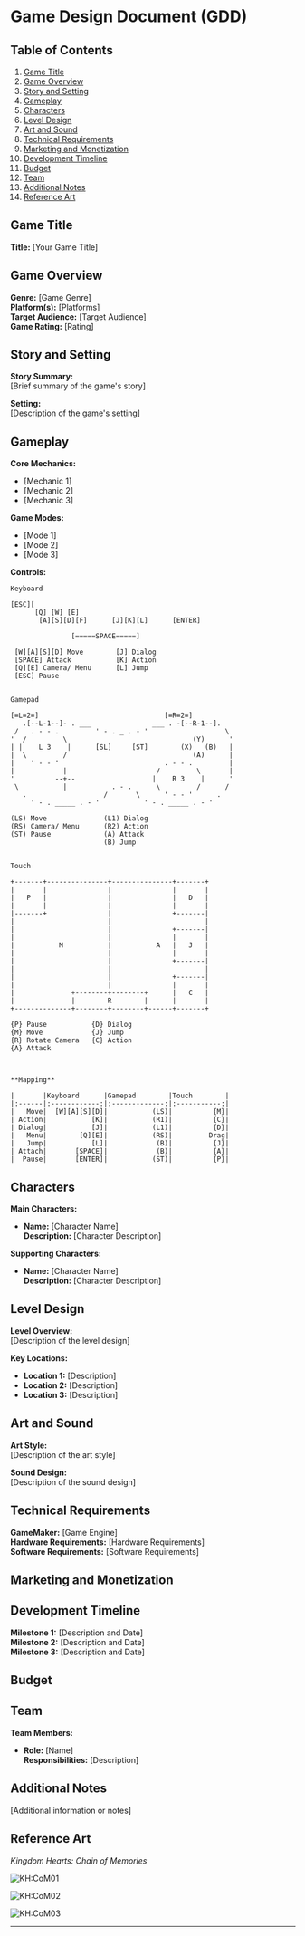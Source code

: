# Game Design Document (GDD)

## Table of Contents
1. [Game Title](#game-title)
2. [Game Overview](#game-overview)
3. [Story and Setting](#story-and-setting)
4. [Gameplay](#gameplay)
5. [Characters](#characters)
6. [Level Design](#level-design)
7. [Art and Sound](#art-and-sound)
8. [Technical Requirements](#technical-requirements)
9. [Marketing and Monetization](#marketing-and-monetization)
10. [Development Timeline](#development-timeline)
11. [Budget](#budget)
10. [Team](#team)
11. [Additional Notes](#additional-notes)
12. [Reference Art](#reference-art)

## Game Title
**Title:** [Your Game Title]

## Game Overview
**Genre:** [Game Genre]  
**Platform(s):** [Platforms]  
**Target Audience:** [Target Audience]  
**Game Rating:** [Rating]

## Story and Setting
**Story Summary:**  
[Brief summary of the game's story]

**Setting:**  
[Description of the game's setting]

## Gameplay
**Core Mechanics:**  
- [Mechanic 1]
- [Mechanic 2]
- [Mechanic 3]

**Game Modes:**  
- [Mode 1]
- [Mode 2]
- [Mode 3]

**Controls:**  

```
Keyboard

[ESC][                                      
      [Q] [W] [E]
       [A][S][D][F]      [J][K][L]      [ENTER]
 
               [=====SPACE=====] 

 [W][A][S][D] Move        [J] Dialog
 [SPACE] Attack           [K] Action
 [Q][E] Camera/ Menu      [L] Jump
 [ESC] Pause


Gamepad

[=L=2=]                               [=R=2=]
   .[--L-1--]- . ___               ___ . -[--R-1--].
 /   . - - .         ' - . _ . - '                   \
'  /         \                               (Y)      '
| |    L 3    |      [SL]     [ST]        (X)   (B)   |
|  \         /                               (A)      |
|    ' - - '                          . - - .         |
|            |                      /         \       |
'          --+--                   |    R 3    |      '
 \           |           . - .      \         /      / 
   .                   /       \      ' - - '      .
     ' - . _____ . - '           ' - . _____ . - '

(LS) Move              (L1) Dialog     
(RS) Camera/ Menu      (R2) Action      
(ST) Pause             (A) Attack
                       (B) Jump


Touch

+-------+---------------+---------------+-------+
|       |               |               |       |
|   P   |               |               |   D   |
|       |               |               |       |
|-------+               |               +-------|
|                       |                       |
|                       |               +-------|
|                       |               |       |
|           M           |           A   |   J   |
|                       |               |       |
|                       |               +-------|
|                       |                       |
|                       |               +-------|
|                       |               |       |
|              +--------+--------+      |   C   |
|              |        R        |      |       |
+--------------+--------+--------+------+-------+

{P} Pause           {D} Dialog 
{M} Move            {J} Jump 
{R} Rotate Camera   {C} Action   
{A} Attack



**Mapping**  

|       |Keyboard      |Gamepad        |Touch        |
|:------|:------------:|:-------------:|:-----------:|
|   Move|  [W][A][S][D]|           (LS)|          {M}|
| Action|           [K]|           (R1)|          {C}|
| Dialog|           [J]|           (L1)|          {D}|
|   Menu|        [Q][E]|           (RS)|         Drag|
|   Jump|           [L]|            (B)|          {J}|
| Attach|       [SPACE]|            (B)|          {A}|
|  Pause|       [ENTER]|           (ST)|          {P}|
```

## Characters
**Main Characters:**  
- **Name:** [Character Name]  
    **Description:** [Character Description]

**Supporting Characters:**  
- **Name:** [Character Name]  
    **Description:** [Character Description]

## Level Design
**Level Overview:**  
[Description of the level design]

**Key Locations:**  
- **Location 1:** [Description]
- **Location 2:** [Description]
- **Location 3:** [Description]

## Art and Sound
**Art Style:**  
[Description of the art style]

**Sound Design:**  
[Description of the sound design]

## Technical Requirements
**GameMaker:** [Game Engine]  
**Hardware Requirements:** [Hardware Requirements]  
**Software Requirements:** [Software Requirements]

## Marketing and Monetization

## Development Timeline
**Milestone 1:** [Description and Date]  
**Milestone 2:** [Description and Date]  
**Milestone 3:** [Description and Date]

## Budget

## Team
**Team Members:**  
- **Role:** [Name]  
    **Responsibilities:** [Description]

## Additional Notes
[Additional information or notes]

## Reference Art

*Kingdom Hearts: Chain of Memories*

![KH:CoM01](/images/reference/ref-khcom-03.png "Kingdom Hearts: Chain of Memories")

![KH:CoM02](/images/reference/ref_khcom-02.png "Kingdom Hearts: Chain of Memories")

![KH:CoM03](/images/reference/ref_khcof-01.png "Kingdom Hearts: Chain of Memories")

---
